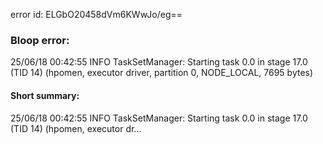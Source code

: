 error id: ELGbO20458dVm6KWwJo/eg==
### Bloop error:

25/06/18 00:42:55 INFO TaskSetManager: Starting task 0.0 in stage 17.0 (TID 14) (hpomen, executor driver, partition 0, NODE_LOCAL, 7695 bytes)
#### Short summary: 

25/06/18 00:42:55 INFO TaskSetManager: Starting task 0.0 in stage 17.0 (TID 14) (hpomen, executor dr...